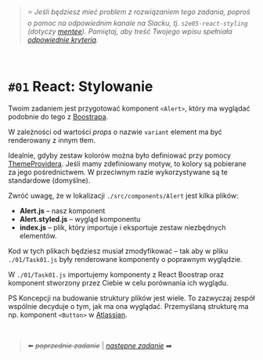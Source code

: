 > :star: *Jeśli będziesz mieć problem z rozwiązaniem tego zadania, poproś o pomoc na odpowiednim kanale na Slacku, tj. `s2e05-react-styling` (dotyczy [mentee](https://devmentor.pl/mentoring-javascript/)). Pamiętaj, aby treść Twojego wpisu spełniała [odpowiednie kryteria](https://devmentor.pl/jak-prosic-o-pomoc/).*

&nbsp;

# `#01` React: Stylowanie


Twoim zadaniem jest przygotować komponent `<Alert>`, który ma wyglądać podobnie do tego z [Boostrapa](https://react-bootstrap.github.io/components/alerts/).

W zależności od wartości *props* o nazwie `variant` element ma być renderowany z innym tłem.

Idealnie, gdyby zestaw kolorów można było definiować przy pomocy [ThemeProvidera](https://styled-components.com/docs/advanced#theming). Jeśli mamy zdefiniowany motyw, to kolory są pobierane za jego pośrednictwem. W przeciwnym razie wykorzystywane są te standardowe (domyślne).

Zwróć uwagę, że w lokalizacji `./src/components/Alert` jest kilka plików:
* **Alert.js** – nasz komponent
* **Alert.styled.js** – wygląd komponentu
* **index.js** – plik, który importuje i eksportuje zestaw niezbędnych elementów.

Kod w tych plikach będziesz musiał zmodyfikować – tak aby w pliku `./01/Task01.js` były renderowane komponenty o poprawnym wyglądzie.

W `./01/Task01.js` importujemy komponenty z React Boostrap oraz komponent stworzony przez Ciebie w celu porównania ich wyglądu.

PS Koncepcji na budowanie struktury plików jest wiele. To zazwyczaj zespół wspólnie decyduje o tym, jak ma ona wyglądać. Przemyślaną strukturę ma np. komponent `<Button>` w [Atlassian](https://bitbucket.org/atlassian/atlaskit-mk-2/src/989a29f0e5b9341042be354686c9ac0f9d77215e/packages/core/button/src/?at=master).


&nbsp;


> :arrow_left: ~~*poprzednie zadanie*~~ | [*następne zadanie*](./../02) :arrow_right:
